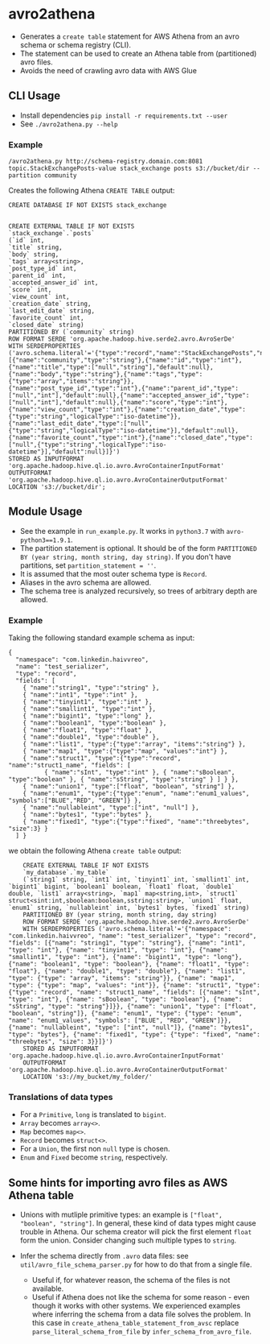 # avro2athena

* Generates a `create table` statement for AWS Athena from an avro schema or schema registry (CLI).
* The statement can be used to create an Athena table from (partitioned) avro files.
* Avoids the need of crawling avro data with AWS Glue

## CLI Usage

* Install dependencies `pip install -r requirements.txt --user`
* See `./avro2athena.py --help`

### Example

```
/avro2athena.py http://schema-registry.domain.com:8081 topic.StackExchangePosts-value stack_exchange posts s3://bucket/dir --partition community
```
Creates the following Athena `CREATE TABLE` output:
```
CREATE DATABASE IF NOT EXISTS stack_exchange


CREATE EXTERNAL TABLE IF NOT EXISTS
`stack_exchange`.`posts`
(`id` int, 
`title` string, 
`body` string, 
`tags` array<string>, 
`post_type_id` int, 
`parent_id` int, 
`accepted_answer_id` int, 
`score` int, 
`view_count` int, 
`creation_date` string, 
`last_edit_date` string, 
`favorite_count` int, 
`closed_date` string)
PARTITIONED BY (`community` string)
ROW FORMAT SERDE 'org.apache.hadoop.hive.serde2.avro.AvroSerDe'
WITH SERDEPROPERTIES ('avro.schema.literal'='{"type":"record","name":"StackExchangePosts","namespace":"topic.StackExchangePosts","fields":[{"name":"community","type":"string"},{"name":"id","type":"int"},{"name":"title","type":["null","string"],"default":null},{"name":"body","type":"string"},{"name":"tags","type":{"type":"array","items":"string"}},{"name":"post_type_id","type":"int"},{"name":"parent_id","type":["null","int"],"default":null},{"name":"accepted_answer_id","type":["null","int"],"default":null},{"name":"score","type":"int"},{"name":"view_count","type":"int"},{"name":"creation_date","type":{"type":"string","logicalType":"iso-datetime"}},{"name":"last_edit_date","type":["null",{"type":"string","logicalType":"iso-datetime"}],"default":null},{"name":"favorite_count","type":"int"},{"name":"closed_date","type":["null",{"type":"string","logicalType":"iso-datetime"}],"default":null}]}')
STORED AS INPUTFORMAT 'org.apache.hadoop.hive.ql.io.avro.AvroContainerInputFormat'
OUTPUTFORMAT 'org.apache.hadoop.hive.ql.io.avro.AvroContainerOutputFormat'
LOCATION 's3://bucket/dir';
```

## Module Usage

* See the example in `run_example.py`. It works in `python3.7` with `avro-python3==1.9.1`.
* The partition statement is optional. It should be of the form `PARTITIONED BY (year string, month string, day string)`. If you don't have partitions, set `partition_statement = ''`.
* It is assumed that the most outer schema type is `Record`.
* Aliases in the avro schema are allowed.
* The schema tree is analyzed recursively, so trees of arbitrary depth are allowed.


### Example
Taking the following standard example schema as input:
```
{
  "namespace": "com.linkedin.haivvreo",
  "name": "test_serializer",
  "type": "record",
  "fields": [
    { "name":"string1", "type":"string" },
    { "name":"int1", "type":"int" },
    { "name":"tinyint1", "type":"int" },
    { "name":"smallint1", "type":"int" },
    { "name":"bigint1", "type":"long" },
    { "name":"boolean1", "type":"boolean" },
    { "name":"float1", "type":"float" },
    { "name":"double1", "type":"double" },
    { "name":"list1", "type":{"type":"array", "items":"string"} },
    { "name":"map1", "type":{"type":"map", "values":"int"} },
    { "name":"struct1", "type":{"type":"record", "name":"struct1_name", "fields": [
          { "name":"sInt", "type":"int" }, { "name":"sBoolean", "type":"boolean" }, { "name":"sString", "type":"string" } ] } },
    { "name":"union1", "type":["float", "boolean", "string"] },
    { "name":"enum1", "type":{"type":"enum", "name":"enum1_values", "symbols":["BLUE","RED", "GREEN"]} },
    { "name":"nullableint", "type":["int", "null"] },
    { "name":"bytes1", "type":"bytes" },
    { "name":"fixed1", "type":{"type":"fixed", "name":"threebytes", "size":3} }
  ] }
```
we obtain the following Athena `create table` output:
```
    CREATE EXTERNAL TABLE IF NOT EXISTS 
    `my_database`.`my_table`
    (`string1` string, `int1` int, `tinyint1` int, `smallint1` int, `bigint1` bigint, `boolean1` boolean, `float1` float, `double1` double, `list1` array<string>, `map1` map<string,int>, `struct1` struct<sint:int,sboolean:boolean,sstring:string>, `union1` float, `enum1` string, `nullableint` int, `bytes1` bytes, `fixed1` string) 
    PARTITIONED BY (year string, month string, day string)
    ROW FORMAT SERDE 'org.apache.hadoop.hive.serde2.avro.AvroSerDe'
    WITH SERDEPROPERTIES ('avro.schema.literal'='{"namespace": "com.linkedin.haivvreo", "name": "test_serializer", "type": "record", "fields": [{"name": "string1", "type": "string"}, {"name": "int1", "type": "int"}, {"name": "tinyint1", "type": "int"}, {"name": "smallint1", "type": "int"}, {"name": "bigint1", "type": "long"}, {"name": "boolean1", "type": "boolean"}, {"name": "float1", "type": "float"}, {"name": "double1", "type": "double"}, {"name": "list1", "type": {"type": "array", "items": "string"}}, {"name": "map1", "type": {"type": "map", "values": "int"}}, {"name": "struct1", "type": {"type": "record", "name": "struct1_name", "fields": [{"name": "sInt", "type": "int"}, {"name": "sBoolean", "type": "boolean"}, {"name": "sString", "type": "string"}]}}, {"name": "union1", "type": ["float", "boolean", "string"]}, {"name": "enum1", "type": {"type": "enum", "name": "enum1_values", "symbols": ["BLUE", "RED", "GREEN"]}}, {"name": "nullableint", "type": ["int", "null"]}, {"name": "bytes1", "type": "bytes"}, {"name": "fixed1", "type": {"type": "fixed", "name": "threebytes", "size": 3}}]}') 
    STORED AS INPUTFORMAT 'org.apache.hadoop.hive.ql.io.avro.AvroContainerInputFormat' 
    OUTPUTFORMAT 'org.apache.hadoop.hive.ql.io.avro.AvroContainerOutputFormat' 
    LOCATION 's3://my_bucket/my_folder/'

```


### Translations of data types

* For a `Primitive`, `long` is translated to `bigint`.
* `Array` becomes `array<>`.
* `Map` becomes `map<>`.
* `Record` becomes `struct<>`.
* For a `Union`, the first non `null` type is chosen.
* `Enum` and `Fixed` become `string`, respectively.

## Some hints for importing avro files as AWS Athena table

* Unions with mutliple primitive types: an example is `["float", "boolean", "string"]`. In general, these kind of data types might cause trouble in Athena. Our schema creator will pick the first element `float` form the union. Consider changing such multiple types to `string`. 

* Infer the schema directly from `.avro` data files: see `util/avro_file_schema_parser.py` for how to do that from a single file.
    * Useful if, for whatever reason, the schema of the files is not available. 
    * Useful if Athena does not like the schema for some reason - even though it works with other systems. We experienced examples where inferring the schema from a data file solves the problem. In this case in `create_athena_table_statement_from_avsc` replace `parse_literal_schema_from_file` by `infer_schema_from_avro_file`.



